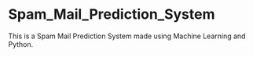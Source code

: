 # Spam_Mail_Prediction_System
This is a Spam Mail Prediction System made using Machine Learning and Python.
